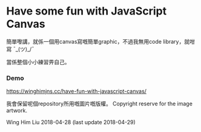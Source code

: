 # Have some fun with JavaScript Canvas

簡單嚟講，就係一個用canvas寫嘅簡單graphic，不過我無用code library，就咁寫 ¯\_(ツ)_/¯

當係整個小小練習畀自己。

### Demo
https://winghimjns.cc/have-fun-with-javascript-canvas/

我會保留呢個repository所用嘅圖片嘅版權。
Copyright reserve for the image artwork. 

Wing Him Liu
2018-04-28
(last update 2018-04-29)